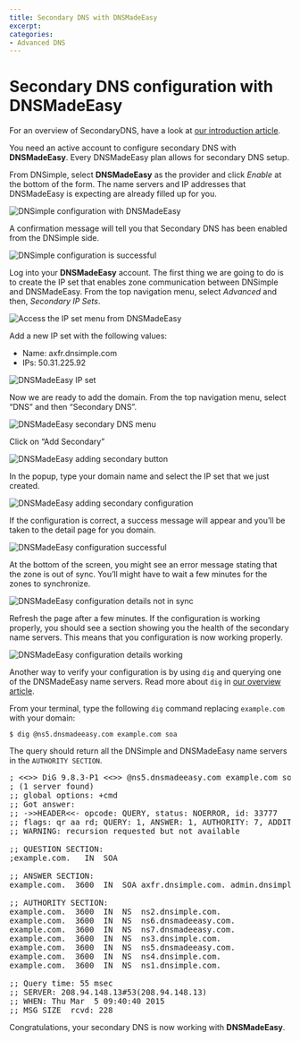 ```yaml
---
title: Secondary DNS with DNSMadeEasy
excerpt:
categories:
- Advanced DNS
---
```


# Secondary DNS configuration with DNSMadeEasy

For an overview of SecondaryDNS, have a look at [our introduction article](/articles/secondary-dns/). 

You need an active account to configure secondary DNS with **DNSMadeEasy**. Every DNSMadeEasy plan allows for secondary DNS setup.

From DNSimple, select **DNSMadeEasy** as the provider and click *Enable* at the bottom of the form. The name servers and IP addresses that DNSMadeEasy is expecting are already filled up for you.

![DNSimple configuration with DNSMadeEasy](/assets/images/secondary-dns/dns-made-easy-enabling.png)

A confirmation message will tell you that Secondary DNS has been enabled from the DNSimple side.

![DNSimple configuration is successful](/assets/images/secondary-dns/confirmation-message.png)

Log into your **DNSMadeEasy** account. The first thing we are going to do is to create the IP set that enables zone communication between DNSimple and DNSMadeEasy. From the top navigation menu, select *Advanced* and then, *Secondary IP Sets*.

![Access the IP set menu from DNSMadeEasy](/assets/images/secondary-dns/dns-made-easy-ip-set-menu.png)

Add a new IP set with the following values:

* Name: axfr.dnsimple.com
* IPs: 50.31.225.92

![DNSMadeEasy IP set](/assets/images/secondary-dns/dns-made-easy-ip-set.png)

Now we are ready to add the domain. From the top navigation menu, select “DNS” and then “Secondary DNS”.

![DNSMadeEasy secondary DNS menu](/assets/images/secondary-dns/dns-made-easy-menu.png)

Click on “Add Secondary”

![DNSMadeEasy adding secondary button](/assets/images/secondary-dns/dns-made-easy-secondary-click.png)

In the popup, type your domain name and select the IP set that we just created.

![DNSMadeEasy adding secondary configuration](/assets/images/secondary-dns/dns-made-easy-popup.png)

If the configuration is correct, a success message will appear and you’ll be taken to the detail page for you domain.

![DNSMadeEasy configuration successful](/assets/images/secondary-dns/dns-made-easy-config-success.png)

At the bottom of the screen, you might see an error message stating that the zone is out of sync. You’ll might have to wait a few minutes for the zones to synchronize.

![DNSMadeEasy configuration details not in sync](/assets/images/secondary-dns/dns-made-easy-sync.png)

Refresh the page after a few minutes. If the configuration is working properly, you should see a section showing you the health of the secondary name servers. This means that you configuration is now working properly.

![DNSMadeEasy configuration details working](/assets/images/secondary-dns/dns-made-easy-working.png)

Another way to verify your configuration is by using `dig` and querying one of the DNSMadeEasy name servers. Read more about `dig` in [our overview article](https://newsletter.dnsimple.com/how-to-dig/).

From your terminal, type the following `dig` command replacing `example.com` with your domain:

`$ dig @ns5.dnsmadeeasy.com example.com soa`

The query should return all the DNSimple and DNSMadeEasy name servers in the `AUTHORITY SECTION`. 

<pre>
; <<>> DiG 9.8.3-P1 <<>> @ns5.dnsmadeeasy.com example.com soa
; (1 server found)
;; global options: +cmd
;; Got answer:
;; ->>HEADER<<- opcode: QUERY, status: NOERROR, id: 33777
;; flags: qr aa rd; QUERY: 1, ANSWER: 1, AUTHORITY: 7, ADDITIONAL: 0
;; WARNING: recursion requested but not available

;; QUESTION SECTION:
;example.com.   IN  SOA

;; ANSWER SECTION:
example.com.  3600  IN  SOA axfr.dnsimple.com. admin.dnsimple.com. 1425544360 86400 7200 604800 300

;; AUTHORITY SECTION:
example.com.  3600  IN  NS  ns2.dnsimple.com.
example.com.  3600  IN  NS  ns6.dnsmadeeasy.com.
example.com.  3600  IN  NS  ns7.dnsmadeeasy.com.
example.com.  3600  IN  NS  ns3.dnsimple.com.
example.com.  3600  IN  NS  ns5.dnsmadeeasy.com.
example.com.  3600  IN  NS  ns4.dnsimple.com.
example.com.  3600  IN  NS  ns1.dnsimple.com.

;; Query time: 55 msec
;; SERVER: 208.94.148.13#53(208.94.148.13)
;; WHEN: Thu Mar  5 09:40:40 2015
;; MSG SIZE  rcvd: 228
</pre>

Congratulations, your secondary DNS is now working with **DNSMadeEasy**.
